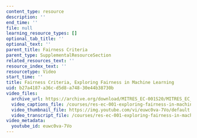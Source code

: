 ```yaml
---
content_type: resource
description: ''
end_time: ''
file: null
learning_resource_types: []
optional_tab_title: ''
optional_text: ''
parent_title: Fairness Criteria
parent_type: SupplementalResourceSection
related_resources_text: ''
resource_index_text: ''
resourcetype: Video
start_time: ''
title: Fairness Criteria, Exploring Fairness in Machine Learning
uid: b27a4187-a36c-d5d8-a748-30e44b38730b
video_files:
  archive_url: https://archive.org/download/MITRES_EC-001S20/MITRES_EC_001S20_video05_300k.mp4
  video_captions_file: /courses/res-ec-001-exploring-fairness-in-machine-learning-for-international-development-spring-2020/ce6622c7136e553eae1cf18a38849047_euwc0va-7Vo.vtt
  video_thumbnail_file: https://img.youtube.com/vi/euwc0va-7Vo/default.jpg
  video_transcript_file: /courses/res-ec-001-exploring-fairness-in-machine-learning-for-international-development-spring-2020/00dd52b120b8732b9a571fde9a4bab79_euwc0va-7Vo.pdf
video_metadata:
  youtube_id: euwc0va-7Vo
---
```

